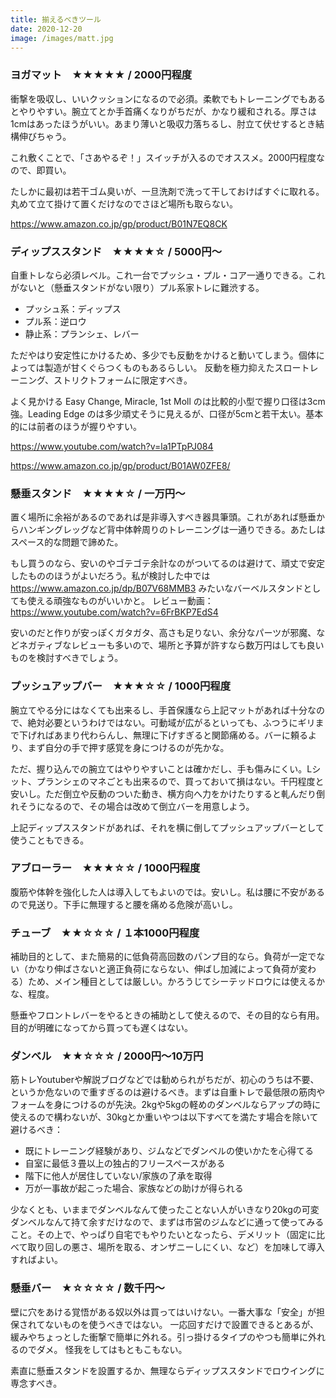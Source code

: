 ```yaml
---
title: 揃えるべきツール
date: 2020-12-20
image: /images/matt.jpg
---
```


### ヨガマット　★★★★★ / 2000円程度
衝撃を吸収し、いいクッションになるので必須。柔軟でもトレーニングでもあるとやりやすい。腕立てとか手首痛くなりがちだが、かなり緩和される。厚さは1cmはあったほうがいい。あまり薄いと吸収力落ちるし、肘立て伏せするとき結構伸びちゃう。

これ敷くことで、「さあやるぞ！」スイッチが入るのでオススメ。2000円程度なので、即買い。

たしかに最初は若干ゴム臭いが、一旦洗剤で洗って干しておけばすぐに取れる。丸めて立て掛けて置くだけなのでさほど場所も取らない。

https://www.amazon.co.jp/gp/product/B01N7EQ8CK

### ディップススタンド　★★★★☆ / 5000円～
自重トレなら必須レベル。これ一台でプッシュ・プル・コア一通りできる。これがないと（懸垂スタンドがない限り）プル系家トレに難渋する。

- プッシュ系：ディップス
- プル系：逆ロウ
- 静止系：プランシェ、レバー

ただやはり安定性にかけるため、多少でも反動をかけると動いてしまう。個体によっては製造が甘くぐらつくものもあるらしい。
反動を極力抑えたスロートレーニング、ストリクトフォームに限定すべき。

よく見かける Easy Change, Miracle, 1st Moll のは比較的小型で握り口径は3cm強。Leading Edge のは多少頑丈そうに見えるが、口径が5cmと若干太い。基本的には前者のほうが握りやすい。

https://www.youtube.com/watch?v=la1PTpPJ084

https://www.amazon.co.jp/gp/product/B01AW0ZFE8/

### 懸垂スタンド　★★★★☆ / 一万円～
置く場所に余裕があるのであれば是非導入すべき器具筆頭。これがあれば懸垂からハンギングレッグなど背中体幹周りのトレーニングは一通りできる。あたしはスペース的な問題で諦めた。

もし買うのなら、安いのやゴテゴテ余計なのがついてるのは避けて、頑丈で安定したもののほうがよいだろう。私が検討した中では https://www.amazon.co.jp/dp/B07V68MMB3 みたいなバーベルスタンドとしても使える頑強なものがいいかと。
レビュー動画：https://www.youtube.com/watch?v=6FrBKP7EdS4

安いのだと作りが安っぽくガタガタ、高さも足りない、余分なパーツが邪魔、などネガティブなレビューも多いので、場所と予算が許すなら数万円はしても良いものを検討すべきでしょう。

### プッシュアップバー　★★★☆☆ / 1000円程度
腕立てやる分にはなくても出来るし、手首保護なら上記マットがあれば十分なので、絶対必要というわけではない。可動域が広がるといっても、ふつうにギリまで下げればあまり代わらんし、無理に下げすぎると関節痛める。バーに頼るより、まず自分の手で押す感覚を身につけるのが先かな。

ただ、握り込んでの腕立てはやりやすいことは確かだし、手も傷みにくい。Lシット、プランシェのマネごとも出来るので、買っておいて損はない。千円程度と安いし。ただ倒立や反動のついた動き、横方向へ力をかけたりすると軋んだり倒れそうになるので、その場合は改めて倒立バーを用意しよう。

上記ディップススタンドがあれば、それを横に倒してプッシュアップバーとして使うこともできる。

### アブローラー　★★★☆☆ / 1000円程度
腹筋や体幹を強化した人は導入してもよいのでは。安いし。私は腰に不安があるので見送り。下手に無理すると腰を痛める危険が高いし。

### チューブ　★★☆☆☆ / １本1000円程度
補助目的として、また簡易的に低負荷高回数のパンプ目的なら。負荷が一定でない（かなり伸ばさないと適正負荷にならない、伸ばし加減によって負荷が変わる）ため、メイン種目としては厳しい。かろうじてシーテッドロウには使えるかな、程度。

懸垂やフロントレバーをやるときの補助として使えるので、その目的なら有用。目的が明確になってから買っても遅くはない。

### ダンベル　★★☆☆☆ / 2000円～10万円
筋トレYoutuberや解説ブログなどでは勧められがちだが、初心のうちは不要、というか危ないので重すぎるのは避けるべき。まずは自重トレで最低限の筋肉やフォームを身につけるのが先決。2kgや5kgの軽めのダンベルならアップの時に使えるので構わないが、30kgとか重いやつは以下すべてを満たす場合を除いて避けるべき：

- 既にトレーニング経験があり、ジムなどでダンベルの使いかたを心得てる
- 自室に最低３畳以上の独占的フリースペースがある
- 階下に他人が居住していない/家族の了承を取得
- 万が一事故が起こった場合、家族などの助けが得られる


少なくとも、いままでダンベルなんて使ったことない人がいきなり20kgの可変ダンベルなんて持て余すだけなので、まずは市営のジムなどに通って使ってみること。その上で、やっぱり自宅でもやりたいとなったら、デメリット（固定に比べて取り回しの悪さ、場所を取る、オンザニーしにくい、など）を加味して導入すればよい。

### 懸垂バー　★☆☆☆☆ / 数千円～
壁に穴をあける覚悟がある奴以外は買ってはいけない。一番大事な「安全」が担保されてないものを使うべきではない。
一応回すだけで設置できるとあるが、緩みやちょっとした衝撃で簡単に外れる。引っ掛けるタイプのやつも簡単に外れるのでダメ。
怪我をしてはもともこもない。

素直に懸垂スタンドを設置するか、無理ならディップススタンドでロウイングに専念すべき。
